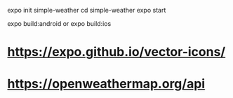 expo init simple-weather
cd simple-weather
expo start

expo build:android or expo build:ios

# https://expo.github.io/vector-icons/

# https://openweathermap.org/api

